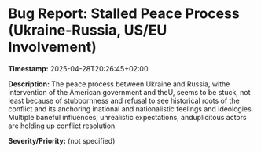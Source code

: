 # Bug Report: Stalled Peace Process (Ukraine-Russia, US/EU Involvement)

**Timestamp:** 2025-04-28T20:26:45+02:00

**Description:**
The peace process between Ukraine and Russia, withe intervention of the American government and theU, seems to be stuck, not least because of stubbornness and refusal to see historical roots of the conflict and its anchoring inational and nationalistic feelings and ideologies. Multiple baneful influences, unrealistic expectations, anduplicitous actors are holding up conflict resolution.

**Severity/Priority:** (not specified)



